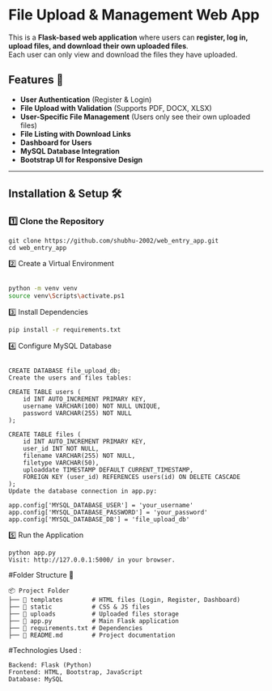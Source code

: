 # File Upload & Management Web App

This is a **Flask-based web application** where users can **register, log in, upload files, and download their own uploaded files**.  
Each user can only view and download the files they have uploaded.

## Features 🚀
- **User Authentication** (Register & Login)
- **File Upload with Validation** (Supports PDF, DOCX, XLSX)
- **User-Specific File Management** (Users only see their own uploaded files)
- **File Listing with Download Links**
- **Dashboard for Users**
- **MySQL Database Integration**
- **Bootstrap UI for Responsive Design**

---

## Installation & Setup 🛠️
### **1️⃣ Clone the Repository**
```
git clone https://github.com/shubhu-2002/web_entry_app.git
cd web_entry_app
```
2️⃣ Create a Virtual Environment
```bash

python -m venv venv
source venv\Scripts\activate.ps1
```
3️⃣ Install Dependencies
```bash
pip install -r requirements.txt
```
4️⃣ Configure MySQL Database
```Open MySQL and create a database:

CREATE DATABASE file_upload_db;
Create the users and files tables:

CREATE TABLE users (
    id INT AUTO_INCREMENT PRIMARY KEY,
    username VARCHAR(100) NOT NULL UNIQUE,
    password VARCHAR(255) NOT NULL
);

CREATE TABLE files (
    id INT AUTO_INCREMENT PRIMARY KEY,
    user_id INT NOT NULL,
    filename VARCHAR(255) NOT NULL,
    filetype VARCHAR(50),
    uploaddate TIMESTAMP DEFAULT CURRENT_TIMESTAMP,
    FOREIGN KEY (user_id) REFERENCES users(id) ON DELETE CASCADE
);
Update the database connection in app.py:

app.config['MYSQL_DATABASE_USER'] = 'your_username'
app.config['MYSQL_DATABASE_PASSWORD'] = 'your_password'
app.config['MYSQL_DATABASE_DB'] = 'file_upload_db'
```
5️⃣ Run the Application
```
python app.py
Visit: http://127.0.0.1:5000/ in your browser.
```

#Folder Structure 📂
```
📦 Project Folder
├── 📂 templates        # HTML files (Login, Register, Dashboard)
├── 📂 static           # CSS & JS files
├── 📂 uploads          # Uploaded files storage
├── 📜 app.py           # Main Flask application
├── 📜 requirements.txt # Dependencies
├── 📜 README.md        # Project documentation
```
#Technologies Used :
```
Backend: Flask (Python)
Frontend: HTML, Bootstrap, JavaScript
Database: MySQL
```
